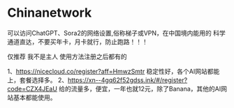# Chinanetwork
可以访问ChatGPT、Sora2的网络设置,俗称梯子或VPN，在中国境内能用的
科学通道直达，不要买年卡，月卡就行，防止跑路！！！

仅推荐 我不是主人 使用方法注册之后都有的

1、https://nicecloud.co/register?aff=HmwzSmtr 稳定性好，各个AI网站都能上，套餐选择多。
2、https://xn--4gq62f52gdss.ink/#/register?code=CZX4JEaU 给的流量多，便宜，一年也就12元，除了Banana，其他的AI网站基本都能使用。
